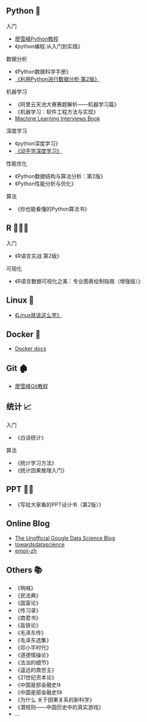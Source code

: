 ## Python 🐍
入门

+ [廖雪峰Python教程](https://www.liaoxuefeng.com/wiki/1016959663602400)
+ 《python编程:从入门到实践》

数据分析

+ 《Python数据科学手册》
+ [《利用Python进行数据分析·第2版》](https://www.jianshu.com/p/04d180d90a3f)


机器学习

+ 《阿里云天池大赛赛题解析——机器学习篇》
+ 《机器学习：软件工程方法与实现》
+ [Machine Learning Interviews Book](https://huyenchip.com/ml-interviews-book/)

深度学习

+ 《python深度学习》
+ [《动手学深度学习》](https://zh.d2l.ai/)

性能优化

+ 《Python数据结构与算法分析：第2版》
+ 《Python性能分析与优化》

算法

+ 《你也能看懂的Python算法书》


## R 👨🏻‍💻

入门

+ 《R语言实战 第2版》

可视化

+ 《R语言数据可视化之美：专业图表绘制指南（增强版）》

## Linux 🐧

+ [《Linux就该这么学》](https://www.linuxprobe.com/basic-learning-00.html)


## Docker 🐳

+ [Docker docs](https://docs.docker.com/)

## Git 🏚

+ [廖雪峰Git教程](https://www.liaoxuefeng.com/wiki/896043488029600)



## 统计 📈

入门

+ 《白话统计》

算法

+ 《统计学习方法》
+ 《统计因果推理入门》

## PPT 👨‍🎓

+ 《写给大家看的PPT设计书（第2版）》

## Online Blog

+ [The Unofficial Google Data Science Blog](https://www.unofficialgoogledatascience.com/)
+ [towardsdatascience](https://towardsdatascience.com/)
+ [emoji-zh](https://www.emojiall.com/zh-hans)

## Others 📚

+ 《呐喊》
+ 《民法典》
+ 《国富论》
+ 《传习录》
+ 《商君书》
+ 《盐铁论》
+ 《毛泽东传》
+ 《毛泽东选集》
+ 《邓小平时代》
+ 《道德情操论》
+ 《法治的细节》
+ 《遥远的救世主》
+ 《21世纪资本论》
+ 《中国是部金融史Ⅰ》
+ 《中国是部金融史Ⅱ》
+ 《为什么 关于因果关系的新科学》
+ 《潜规则——中国历史中的真实游戏》
+ ...

